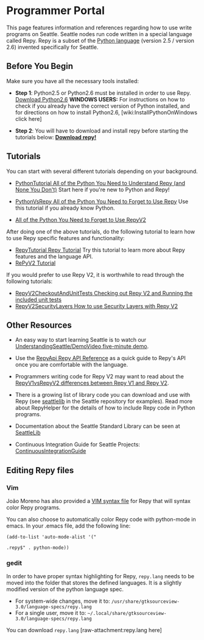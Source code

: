 # Programmer Portal

This page features information and references regarding how to use write programs on Seattle. Seattle nodes run code written in a special language called Repy. Repy is a subset of the [Python language](http://www.python.org/) (version 2.5 / version 2.6) invented specifically for Seattle.  



## Before You Begin
Make sure you have all the necessary tools installed:

 * **Step 1**: Python2.5 or Python2.6 must be installed in order to use Repy.  [Download Python2.6](http://www.python.org/download/releases/2.6.4/) **WINDOWS USERS:** For instructions on how to check if you already have the correct version of Python installed, and for directions on how to install Python2.6, [wiki:InstallPythonOnWindows click here]

 * **Step 2**: You will have to download and install repy before starting the tutorials below: **[Download repy!](https://seattleclearinghouse.poly.edu/download/flibble/)**

## Tutorials
You can start with several different tutorials depending on your background.

 * [PythonTutorial All of the Python You Need to Understand Repy (and None You Don't)](PythonTutorial.md) Start here if you're new to Python and Repy!

 * [PythonVsRepy All of the Python You Need to Forget to Use Repy](PythonVsRepy.md) Use this tutorial if you already know Python.
 * [All of the Python You Need to Forget to Use RepyV2](PythonVsRepyV2.md)

After doing one of the above tutorials, do the following tutorial to learn how to use Repy specific features and functionality:

 * [RepyTutorial Repy Tutorial](RepyTutorial.md) Try this tutorial to learn more about Repy features and the language API.
 * [RePyV2 Tutorial](RepyV2Tutorial.md)

If you would prefer to use Repy V2, it is worthwhile to read through the following tutorials:

 * [RepyV2CheckoutAndUnitTests Checking out Repy V2 and Running the included unit tests](../Contributing/BuildInstructions.md)
 * [RepyV2SecurityLayers How to use Security Layers with Repy V2](RepyV2SecurityLayers.md)

## Other Resources
 * An easy way to start learning Seattle is to watch our [UnderstandingSeattle/DemoVideo five-minute demo](https://seattle.poly.edu/static/demo.mov).

 * Use the [RepyApi Repy API Reference](RepyApi.md) as a quick guide to Repy's API once you are comfortable with the language.

 * Programmers writing code for Repy V2 may want to read about the [RepyV1vsRepyV2 differences between Repy V1 and Repy V2](RepyV1vsRepyV2.md).

 * There is a growing list of library code you can download and use with Repy (see [seattlelib](http://seattle.poly.edu/svn/seattle/trunk/seattlelib/) in the Seattle repository for examples). Read more about RepyHelper for the details of how to include Repy code in Python programs.

 * Documentation about the Seattle Standard Library can be seen at [SeattleLib](SeattleLib_v1/ProgrammerResources.md)
<!--
Much of this code uses a Repy Pre-Processor (repypp).  To "include" a repy file in your source file **source.repy**, at the top of your code include ```include filename.repy```.   Then run ```python repypp.py source.repy out.repy```.   The **filename.repy** file does not need to be pre-processed. The file **out.repy** will contain the code for **filename.repy** included inside the code for **source.repy** at the appropriate place.
-->

 * Continuous Integration Guide for Seattle Projects: [ContinuousIntegrationGuide](../Contributing/ContinuousIntegration.md)

## Editing Repy files
### Vim
João Moreno has also provided a [VIM syntax file](http://www.vim.org/scripts/script.php?script_id=2546) for Repy that will syntax color Repy programs.

You can also choose to automatically color Repy code with python-mode in emacs.  In your .emacs file, add the following line:

```
(add-to-list 'auto-mode-alist '("

.repy$" . python-mode))
```

### gedit
In order to have proper syntax highlighting for Repy, `repy.lang` needs to be moved into the folder that stores the defined languages. It is a slightly modified version of the python language spec.

 * For system-wide changes, move it to: `/usr/share/gtksourceview-3.0/language-specs/repy.lang`
 * For a single user, move it to: `~/.local/share/gtksourceview-3.0/language-specs/repy.lang`

You can download `repy.lang` [raw-attachment:repy.lang here]
